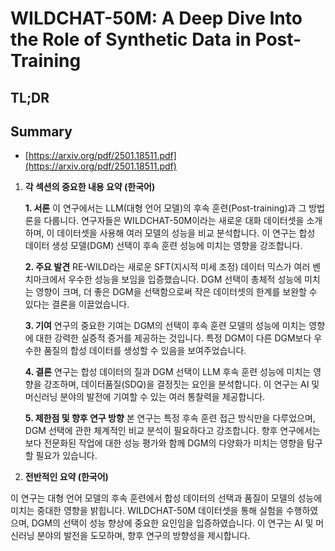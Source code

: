 # WILDCHAT-50M: A Deep Dive Into the Role of Synthetic Data in Post-Training
## TL;DR
## Summary
- [https://arxiv.org/pdf/2501.18511.pdf](https://arxiv.org/pdf/2501.18511.pdf)

1. **각 섹션의 중요한 내용 요약 (한국어)**

   **1. 서론**
   이 연구에서는 LLM(대형 언어 모델)의 후속 훈련(Post-training)과 그 방법론을 다룹니다. 연구자들은 WILDCHAT-50M이라는 새로운 대화 데이터셋을 소개하며, 이 데이터셋을 사용해 여러 모델의 성능을 비교 분석합니다. 이 연구는 합성 데이터 생성 모델(DGM) 선택이 후속 훈련 성능에 미치는 영향을 강조합니다.

   **2. 주요 발견**
   RE-WILD라는 새로운 SFT(지시적 미세 조정) 데이터 믹스가 여러 벤치마크에서 우수한 성능을 보임을 입증했습니다. DGM 선택이 총체적 성능에 미치는 영향이 크며, 더 좋은 DGM을 선택함으로써 작은 데이터셋의 한계를 보완할 수 있다는 결론을 이끌었습니다.

   **3. 기여**
   연구의 중요한 기여는 DGM의 선택이 후속 훈련 모델의 성능에 미치는 영향에 대한 강력한 실증적 증거를 제공하는 것입니다. 특정 DGM이 다른 DGM보다 우수한 품질의 합성 데이터를 생성할 수 있음을 보여주었습니다. 

   **4. 결론**
   연구는 합성 데이터의 질과 DGM 선택이 LLM 후속 훈련 성능에 미치는 영향을 강조하며, 데이터품질(SDQ)을 결정짓는 요인을 분석합니다. 이 연구는 AI 및 머신러닝 분야의 발전에 기여할 수 있는 여러 통찰력을 제공합니다.

   **5. 제한점 및 향후 연구 방향**
   본 연구는 특정 후속 훈련 접근 방식만을 다루었으며, DGM 선택에 관한 체계적인 비교 분석이 필요하다고 강조합니다. 향후 연구에서는 보다 전문화된 작업에 대한 성능 평가와 함께 DGM의 다양화가 미치는 영향을 탐구할 필요가 있습니다.

2. **전반적인 요약 (한국어)**

이 연구는 대형 언어 모델의 후속 훈련에서 합성 데이터의 선택과 품질이 모델의 성능에 미치는 중대한 영향을 밝힙니다. WILDCHAT-50M 데이터셋을 통해 실험을 수행하였으며, DGM의 선택이 성능 향상에 중요한 요인임을 입증하였습니다. 이 연구는 AI 및 머신러닝 분야의 발전을 도모하며, 향후 연구의 방향성을 제시합니다.